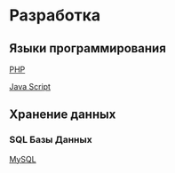 # Разработка

## Языки программирования

[PHP](/ru/development/programming_language/php.md)

[Java Script](/ru/development/programming_language/java_script.md)


## Хранение данных

### SQL Базы Данных

[MySQL](/ru/development/datastores/mysql.md)
